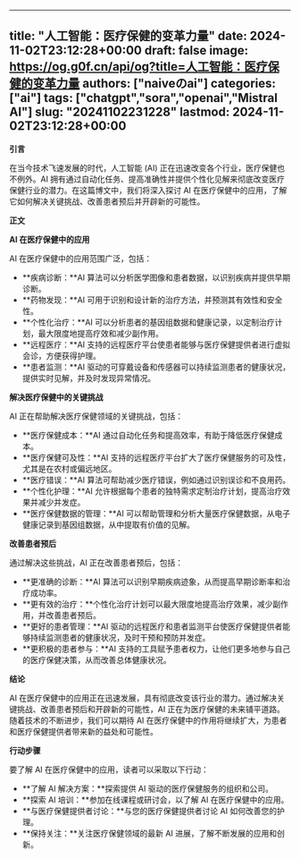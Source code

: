 
---
title: "人工智能：医疗保健的变革力量"
date: 2024-11-02T23:12:28+00:00
draft: false
image: https://og.g0f.cn/api/og?title=人工智能：医疗保健的变革力量
authors: ["naiveのai"]
categories: ["ai"]
tags: ["chatgpt","sora","openai","Mistral AI"]
slug: "20241102231228"
lastmod: 2024-11-02T23:12:28+00:00
---
**引言**

在当今技术飞速发展的时代，人工智能 (AI) 正在迅速改变各个行业，医疗保健也不例外。AI 拥有通过自动化任务、提高准确性并提供个性化见解来彻底改变医疗保健行业的潜力。在这篇博文中，我们将深入探讨 AI 在医疗保健中的应用，了解它如何解决关键挑战、改善患者预后并开辟新的可能性。

**正文**

**AI 在医疗保健中的应用**

AI 在医疗保健中的应用范围广泛，包括：

- **疾病诊断：**AI 算法可以分析医学图像和患者数据，以识别疾病并提供早期诊断。
- **药物发现：**AI 可用于识别和设计新的治疗方法，并预测其有效性和安全性。
- **个性化治疗：**AI 可以分析患者的基因组数据和健康记录，以定制治疗计划，最大限度地提高疗效和减少副作用。
- **远程医疗：**AI 支持的远程医疗平台使患者能够与医疗保健提供者进行虚拟会诊，方便获得护理。
- **患者监测：**AI 驱动的可穿戴设备和传感器可以持续监测患者的健康状况，提供实时见解，并及时发现异常情况。

**解决医疗保健中的关键挑战**

AI 正在帮助解决医疗保健领域的关键挑战，包括：

- **医疗保健成本：**AI 通过自动化任务和提高效率，有助于降低医疗保健成本。
- **医疗保健可及性：**AI 支持的远程医疗平台扩大了医疗保健服务的可及性，尤其是在农村或偏远地区。
- **医疗错误：**AI 算法可帮助减少医疗错误，例如通过识别误诊和不良用药。
- **个性化护理：**AI 允许根据每个患者的独特需求定制治疗计划，提高治疗效果并减少并发症。
- **医疗保健数据的管理：**AI 可以帮助管理和分析大量医疗保健数据，从电子健康记录到基因组数据，从中提取有价值的见解。

**改善患者预后**

通过解决这些挑战，AI 正在改善患者预后，包括：

- **更准确的诊断：**AI 算法可以识别早期疾病迹象，从而提高早期诊断率和治疗成功率。
- **更有效的治疗：**个性化治疗计划可以最大限度地提高治疗效果，减少副作用，并改善患者预后。
- **更好的患者管理：**AI 驱动的远程医疗和患者监测平台使医疗保健提供者能够持续监测患者的健康状况，及时干预和预防并发症。
- **更积极的患者参与：**AI 支持的工具赋予患者权力，让他们更多地参与自己的医疗保健决策，从而改善总体健康状况。

**结论**

AI 在医疗保健中的应用正在迅速发展，具有彻底改变该行业的潜力。通过解决关键挑战、改善患者预后和开辟新的可能性，AI 正在为医疗保健的未来铺平道路。随着技术的不断进步，我们可以期待 AI 在医疗保健中的作用将继续扩大，为患者和医疗保健提供者带来新的益处和可能性。

**行动步骤**

要了解 AI 在医疗保健中的应用，读者可以采取以下行动：

- **了解 AI 解决方案：**探索提供 AI 驱动的医疗保健服务的组织和公司。
- **探索 AI 培训：**参加在线课程或研讨会，以了解 AI 在医疗保健中的应用。
- **与医疗保健提供者讨论：**与您的医疗保健提供者讨论 AI 如何改善您的护理。
- **保持关注：**关注医疗保健领域的最新 AI 进展，了解不断发展的应用和创新。